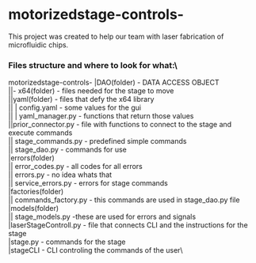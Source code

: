 # motorizedstage-controls-
This project was created to help our team with laser fabrication of microfluidic chips.

### Files structure and where to look for what:\
motorizedstage-controls-
|DAO(folder) - DATA ACCESS OBJECT\
||- x64(folder) - files needed for the stage to move\
||yaml(folder) - files that defy the x64 library\
|| | config.yaml - some values for the gui\
|| | yaml_manager.py - functions that return those values\
||prior_connector.py - file with functions to connect to the stage and execute commands\
|| stage_commands.py - predefined simple commands\
|| stage_dao.py - commands for use\
|errors(folder)\
|| error_codes.py - all codes for all errors\
|| errors.py - no idea whats that\
|| service_errors.py - errors for stage commands\
|factories(folder)\
|| commands_factory.py - this commands are used in stage_dao.py file\
|models(folder)\
|| stage_models.py -these are used for errors and signals\
|laserStageControll.py - file that connects CLI and the instructions for the stage\
|stage.py - commands for the stage\
|stageCLI - CLI controling the commands of the user\






